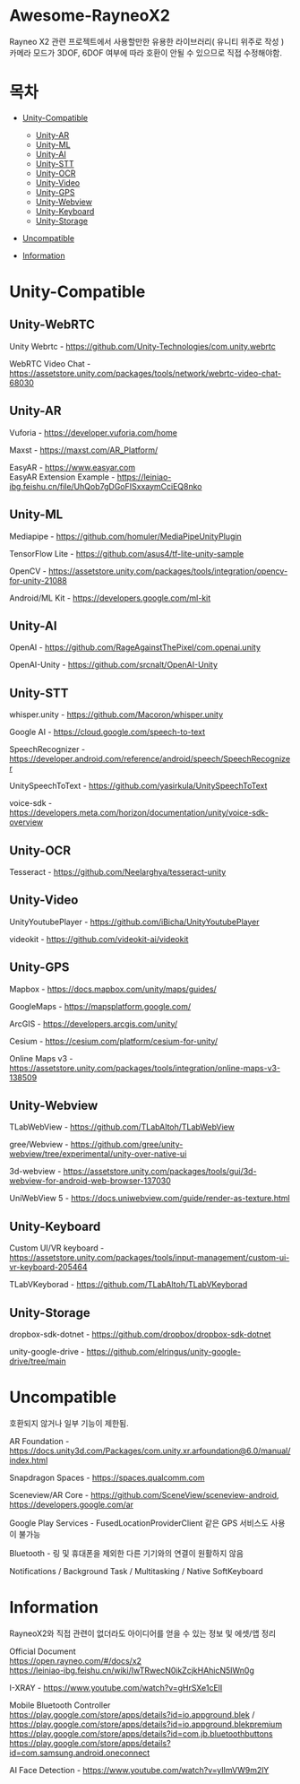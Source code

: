 # Awesome-RayneoX2
Rayneo X2 관련 프로젝트에서 사용할만한 유용한 라이브러리( 유니티 위주로 작성 )</br>
카메라 모드가 3DOF, 6DOF 여부에 따라 호환이 안될 수 있으므로 직접 수정해야함.

# 목차
 
- [Unity-Compatible](#Unity)
    - [Unity-AR](#Unity-AR)
    - [Unity-ML](#Unity-ML)
    - [Unity-AI](#Unity-AI)
    - [Unity-STT](#Unity-STT)
    - [Unity-OCR](#Unity-OCR)
    - [Unity-Video](#Unity-Video)
    - [Unity-GPS](#Unity-GPS)
    - [Unity-Webview](#Unity-Webview)
    - [Unity-Keyboard](#Unity-Keyboard)
    - [Unity-Storage](#Unity-Storage)

- [Uncompatible](#Uncompatible)

- [Information](#Information)

# Unity-Compatible

## Unity-WebRTC

Unity Webrtc - https://github.com/Unity-Technologies/com.unity.webrtc

WebRTC Video Chat - https://assetstore.unity.com/packages/tools/network/webrtc-video-chat-68030

## Unity-AR

Vuforia - https://developer.vuforia.com/home

Maxst - https://maxst.com/AR_Platform/

EasyAR - https://www.easyar.com</br>
EasyAR Extension Example - https://leiniao-ibg.feishu.cn/file/UhQob7gDGoFISxxaymCciEQ8nko

## Unity-ML

Mediapipe - https://github.com/homuler/MediaPipeUnityPlugin

TensorFlow Lite - https://github.com/asus4/tf-lite-unity-sample

OpenCV - https://assetstore.unity.com/packages/tools/integration/opencv-for-unity-21088

Android/ML Kit - https://developers.google.com/ml-kit

## Unity-AI

OpenAI - https://github.com/RageAgainstThePixel/com.openai.unity

OpenAI-Unity - https://github.com/srcnalt/OpenAI-Unity

## Unity-STT

whisper.unity - https://github.com/Macoron/whisper.unity

Google AI - https://cloud.google.com/speech-to-text

SpeechRecognizer - https://developer.android.com/reference/android/speech/SpeechRecognizer

UnitySpeechToText - https://github.com/yasirkula/UnitySpeechToText

voice-sdk - https://developers.meta.com/horizon/documentation/unity/voice-sdk-overview

## Unity-OCR

Tesseract - https://github.com/Neelarghya/tesseract-unity

## Unity-Video

UnityYoutubePlayer - https://github.com/iBicha/UnityYoutubePlayer

videokit - https://github.com/videokit-ai/videokit

## Unity-GPS

Mapbox - https://docs.mapbox.com/unity/maps/guides/

GoogleMaps - https://mapsplatform.google.com/

ArcGIS - https://developers.arcgis.com/unity/

Cesium - https://cesium.com/platform/cesium-for-unity/

Online Maps v3 - https://assetstore.unity.com/packages/tools/integration/online-maps-v3-138509

## Unity-Webview

TLabWebView - https://github.com/TLabAltoh/TLabWebView

gree/Webview - https://github.com/gree/unity-webview/tree/experimental/unity-over-native-ui

3d-webview - https://assetstore.unity.com/packages/tools/gui/3d-webview-for-android-web-browser-137030

UniWebView 5 - https://docs.uniwebview.com/guide/render-as-texture.html

## Unity-Keyboard

Custom UI/VR keyboard - https://assetstore.unity.com/packages/tools/input-management/custom-ui-vr-keyboard-205464

TLabVKeyborad - https://github.com/TLabAltoh/TLabVKeyborad

## Unity-Storage

dropbox-sdk-dotnet - https://github.com/dropbox/dropbox-sdk-dotnet

unity-google-drive - https://github.com/elringus/unity-google-drive/tree/main

# Uncompatible

호환되지 않거나 일부 기능이 제한됨.

AR Foundation - https://docs.unity3d.com/Packages/com.unity.xr.arfoundation@6.0/manual/index.html

Snapdragon Spaces - https://spaces.qualcomm.com

Sceneview/AR Core - https://github.com/SceneView/sceneview-android, https://developers.google.com/ar

Google Play Services - FusedLocationProviderClient 같은 GPS 서비스도 사용이 불가능

Bluetooth - 링 및 휴대폰을 제외한 다른 기기와의 연결이 원활하지 않음 </br>

Notifications / Background Task / Multitasking / Native SoftKeyboard

# Information
RayneoX2와 직접 관련이 없더라도 아이디어를 얻을 수 있는 정보 및 에셋/앱 정리

Official Document</br>
https://open.rayneo.com/#/docs/x2</br>
https://leiniao-ibg.feishu.cn/wiki/IwTRwecN0ikZcjkHAhicN5lWn0g

I-XRAY - https://www.youtube.com/watch?v=gHrSXe1cElI

Mobile Bluetooth Controller</br>
https://play.google.com/store/apps/details?id=io.appground.blek / https://play.google.com/store/apps/details?id=io.appground.blekpremium</br>
https://play.google.com/store/apps/details?id=com.jb.bluetoothbuttons</br>
https://play.google.com/store/apps/details?id=com.samsung.android.oneconnect

AI Face Detection - https://www.youtube.com/watch?v=yIImVW9m2lY
